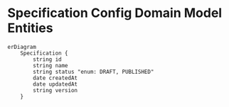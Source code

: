 # Specification Config Domain Model Entities

```mermaid
erDiagram
    Specification {
        string id
        string name
        string status "enum: DRAFT, PUBLISHED"
        date createdAt
        date updatedAt
        string version
    }
```
